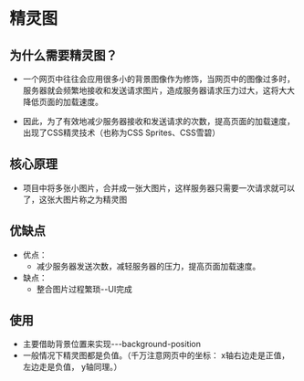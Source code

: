 # 精灵图

## 为什么需要精灵图？

- 一个网页中往往会应用很多小的背景图像作为修饰，当网页中的图像过多时，服务器就会频繁地接收和发送请求图片，造成服务器请求压力过大，这将大大降低页面的加载速度。

- 因此，为了有效地减少服务器接收和发送请求的次数，提高页面的加载速度，出现了CSS精灵技术（也称为CSS Sprites、CSS雪碧）

## 核心原理

- 项目中将多张小图片，合并成一张大图片，这样服务器只需要一次请求就可以了，这张大图片称之为精灵图

## 优缺点

- 优点：
  - 减少服务器发送次数，减轻服务器的压力，提高页面加载速度。
- 缺点：
  - 整合图片过程繁琐--UI完成

## 使用

- 主要借助背景位置来实现---background-position
- 一般情况下精灵图都是负值。（千万注意网页中的坐标： x轴右边走是正值，左边走是负值， y轴同理。）

